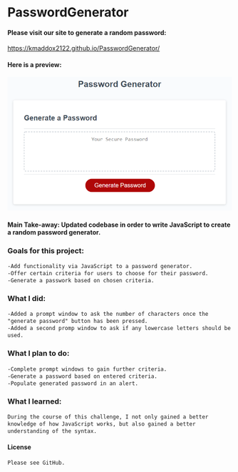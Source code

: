 # PasswordGenerator

#### Please visit our site to generate a random password:

https://kmaddox2122.github.io/PasswordGenerator/

#### Here is a preview:

![Alt text](assets/03-javascript-homework-demo.png?raw=true "Screenshot")


#### Main Take-away: Updated codebase in order to write JavaScript to create a random password generator.

### Goals for this project:
    -Add functionality via JavaScript to a password generator.
    -Offer certain criteria for users to choose for their password.
    -Generate a passwork based on chosen criteria.

### What I did:
    -Added a prompt window to ask the number of characters once the "generate password" button has been pressed.
    -Added a second promp window to ask if any lowercase letters should be used.

### What I plan to do:
    -Complete prompt windows to gain further criteria.
    -Generate a password based on entered criteria.
    -Populate generated password in an alert.

### What I learned:
    During the course of this challenge, I not only gained a better knowledge of how JavaScript works, but also gained a better understanding of the syntax.

#### License
    Please see GitHub.


